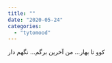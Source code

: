 ```yaml
---
title: ""
date: "2020-05-24"
categories: 
  - "tytomood"
---
```


کوو تا بهار... من آخرین برگم... نگهم دار
